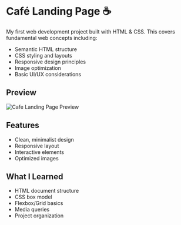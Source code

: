 # Café Landing Page ☕

My first web development project built with HTML & CSS. This covers fundamental web concepts including:

- Semantic HTML structure
- CSS styling and layouts
- Responsive design principles
- Image optimization
- Basic UI/UX considerations

## Preview
![Cafe Landing Page Preview](1.png)

## Features
- Clean, minimalist design
- Responsive layout
- Interactive elements
- Optimized images

## What I Learned
- HTML document structure
- CSS box model
- Flexbox/Grid basics
- Media queries
- Project organization
